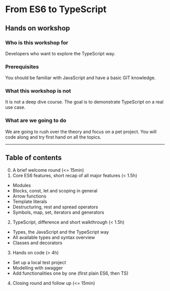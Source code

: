 # From ES6 to TypeScript
## Hands on workshop


### Who is this workshop for
Developers who want to explore the TypeScript way.


### Prerequisites
You should be familiar with JavaScript and have a basic GIT knowledge.


### What this workshop is not
It is not a deep dive course. The goal is to demonstrate TypeScript on a real use case.


### What are we going to do
We are going to rush over the theory and focus on a pet project. You will code along and try first hand on all the topics.

---

## Table of contents
0. A brief welcome round (<= 15min)
1. Core ES6 features, short recap of all major features (< 1.5h)
  * Modules
  * Blocks, const, let and scoping in general
  * Arrow functions
  * Template literals
  * Destructuring, rest and spread operators
  * Symbols, map, set, iterators and generators
2. TypeScript, difference and short walkthrough (< 1.5h)
  * Types, the JavaScript and the TypeScript way
  * All available types and syntax overview
  * Classes and decorators
3. Hands on code (> 4h)
  * Set up a local test project
  * Modelling with swagger
  * Add functionalities one by one (first plain ES6, then TS)
4. Closing round and follow up (<= 15min)

